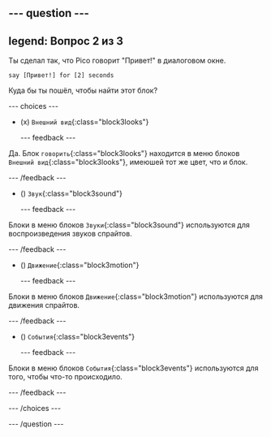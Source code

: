 
--- question ---
---
legend: Вопрос 2 из 3
---

Ты сделал так, что Pico говорит "Привет!" в диалоговом окне.

```blocks3
say [Привет!] for [2] seconds
```

Куда бы ты пошёл, чтобы найти этот блок?

--- choices ---

- (x) `Внешний вид`{:class="block3looks"}

  --- feedback ---

Да. Блок `говорить`{:class="block3looks"} находится в меню блоков `Внешний вид`{:class="block3looks"}, имеюшей тот же цвет, что и блок.

  --- /feedback ---

- () `Звук`{:class="block3sound"}

  --- feedback ---

Блоки в меню блоков `Звуки`{:class="block3sound"} используются для воспроизведения звуков спрайтов.

  --- /feedback ---

- () `Движение`{:class="block3motion"}

  --- feedback ---

Блоки в меню блоков `Движение`{:class="block3motion"} используются для движения спрайтов.

  --- /feedback ---

- () `События`{:class="block3events"}

  --- feedback ---

Блоки в меню блоков `События`{:class="block3events"} используются для того, чтобы что-то происходило.

  --- /feedback ---

--- /choices ---

--- /question ---
